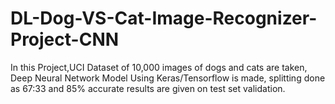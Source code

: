 # DL-Dog-VS-Cat-Image-Recognizer-Project-CNN
In this Project,UCI Dataset of 10,000 images of dogs and cats are taken, Deep Neural Network Model Using Keras/Tensorflow is made, splitting done as 67:33 and 85% accurate results are given on test set validation.
